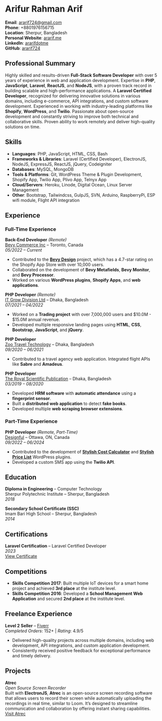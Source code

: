 # Arifur Rahman Arif

**Email**: ararif724@gmail.com  
**Phone**: +8801976156715  
**Location**: Sherpur, Bangladesh  
**Personal Website**: [ararif.me](http://ararif.me)  
**LinkedIn**: [ararifdotme](https://www.linkedin.com/in/ararifdotme/)  
**GitHub**: [ararif724](https://github.com/ararif724)  

## Professional Summary

Highly skilled and results-driven **Full-Stack Software Developer** with over 5 years of experience in web and application development. Expertise in **PHP**, **JavaScript**, **Laravel**, **ReactJS**, and **NodeJS**, with a proven track record in building scalable and high-performance applications. A **Laravel Certified Developer**, recognized for delivering innovative solutions in various domains, including e-commerce, API integrations, and custom software development. Experienced in working with industry-leading platforms like **Shopify**, **WordPress**, and **Twilio**. Passionate about open-source development and constantly striving to improve both technical and collaborative skills. Proven ability to work remotely and deliver high-quality solutions on time.

## Skills
- **Languages**: PHP, JavaScript, HTML, CSS, Bash
- **Frameworks & Libraries**: Laravel (Certified Developer), ElectronJS, NodeJS, ExpressJS, ReactJS, jQuery, Codeigniter
- **Databases**: MySQL, MongoDB
- **Tools & Platforms**: Git, WordPress Theme & Plugin Development, Shopify App, Twilio App, Plivo App, Telnyx App
- **Cloud/Servers**: Heroku, Linode, Digital Ocean, Linux Server Management
- **Other**: Bootstrap, Tailwindcss, GulpJS, SVN, Arduino, RaspberryPi, ESP wifi module, Flight API integration

## Experience

### Full-Time Experience

**Back-End Developer** *(Remote)*  
[Bevy Commerce Inc](https://bevycommerce.com/) – Toronto, Canada  
*05/2022 – Current*  
- Contributed to the **[Bevy Design](https://apps.shopify.com/aiva-labs)** project, which has a 4.7-star rating on the Shopify App Store with over 10,000 users.  
- Collaborated on the development of **Bevy Metafields**, **Bevy Monitor**, and **Bevy Processor**.  
- Worked on various **WordPress plugins**, **Shopify Apps**, and **web applications**.  

**PHP Developer** *(Remote)*  
[IT Grow Division Ltd](#) – Dhaka, Bangladesh  
*07/2021 – 04/2022*  
- Worked on a **Trading project** with over 7,000,000 users and $10.0M - $15.0M annual revenue.  
- Developed multiple responsive landing pages using **HTML**, **CSS**, **Bootstrap**, **JavaScript**, and **jQuery**.  

**PHP Developer**  
[Zoo Travel Technology](https://www.zooinfotech.com/) – Dhaka, Bangladesh  
*09/2020 – 06/2021*  
- Contributed to a travel agency web application. Integrated flight APIs like **Sabre** and **Amadeus**.  

**PHP Developer**  
[The Royal Scientific Publication](https://the-royal-scientific-publications.com/) – Dhaka, Bangladesh  
*03/2019 – 08/2020*  
- Developed **HRM software** with **automatic attendance** using a **fingerprint sensor**.  
- Built a **distributed web application** to detect **fake books**.  
- Developed multiple **web scraping browser extensions**.

### Part-Time Experience

**PHP Developer** *(Remote, Part-Time)*  
[Designful](https://designful.ca/) – Ottawa, ON, Canada  
*09/2022 – 06/2024*  
- Contributed to the development of [**Stylish Cost Calculator**](https://stylishcostcalculator.com/) and [**Stylish Price List**](https://stylishpricelist.com/) WordPress plugins.  
- Developed a custom SMS app using the **Twilio API**.  

## Education

**Diploma in Engineering** – Computer Technology  
Sherpur Polytechnic Institute – Sherpur, Bangladesh  
*2018*  

**Secondary School Certificate (SSC)**  
Imam Bari High School – Sherpur, Bangladesh  
*2014*  

## Certifications

**Laravel Certification** – Laravel Certified Developer  
*2023*  
[View Certificate](https://verifier.certificationforlaravel.org/cd0ce63e-b776-4704-8a3e-523081595d5a)  

## Competitions

- **Skills Competition 2017**: Built multiple IoT devices for a smart home project and achieved **3rd place** at the institute level.  
- **Skills Competition 2016**: Developed a **School Management Web Application** and secured **2nd place** at the institute level.  

## Freelance Experience

**Level 2 Seller** – [Fiverr](https://www.fiverr.com/arifur724)  
*Completed Orders*: 152+ | *Rating*: 4.9/5  
- Delivered high-quality projects across multiple domains, including web development, API integrations, and custom application development.  
- Consistently received positive feedback for exceptional performance and timely delivery.  

## Projects

**Atrec**  
*Open Source Screen Recorder*  
Built with **ElectronJS**, **Atrec** is an open-source screen recording software that allows users to record their screen while automatically uploading the recordings in real time, similar to Loom. It’s designed to streamline communication and collaboration by offering instant sharing capabilities.  
[Visit Atrec](https://atrec.app)
